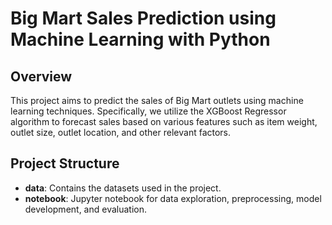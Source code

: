 # Big Mart Sales Prediction using Machine Learning with Python

## Overview
This project aims to predict the sales of Big Mart outlets using machine learning techniques. Specifically, we utilize the XGBoost Regressor algorithm to forecast sales based on various features such as item weight, outlet size, outlet location, and other relevant factors.

## Project Structure
- **data**: Contains the datasets used in the project.
- **notebook**: Jupyter notebook for data exploration, preprocessing, model development, and evaluation.
